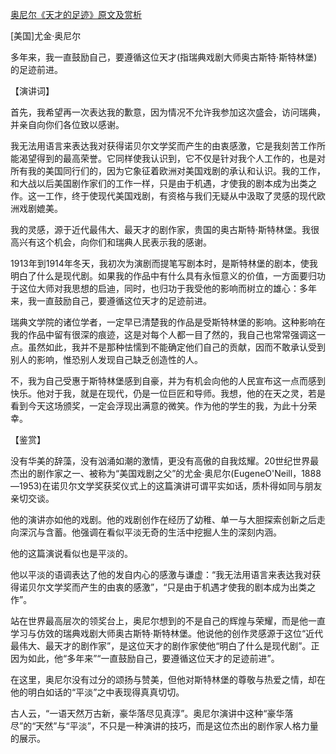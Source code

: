 [奥尼尔《天才的足迹》原文及赏析](https://www.vrrw.net/wx/14716.html)

[美国]尤金·奥尼尔

多年来，我一直鼓励自己，要遵循这位天才(指瑞典戏剧大师奥古斯特·斯特林堡)的足迹前进。

【演讲词】

首先，我希望再一次表达我的歉意，因为情况不允许我参加这次盛会，访问瑞典，并亲自向你们各位致以感谢。

我无法用语言来表达我对获得诺贝尔文学奖而产生的由衷感激，它是我刻苦工作所能渴望得到的最高荣誉。它同样使我认识到，它不仅是针对我个人工作的，也是对所有我的美国同行们的，因为它象征着欧洲对美国戏剧的承认和认识。我的工作，和大战以后美国剧作家们的工作一样，只是由于机遇，才使我的剧本成为出类之作。这一工作，终于使现代美国戏剧，有资格与我们无疑从中汲取了灵感的现代欧洲戏剧媲美。

我的灵感，源于近代最伟大、最天才的剧作家，贵国的奥古斯特·斯特林堡。我很高兴有这个机会，向你们和瑞典人民表示我的感谢。

1913年到1914年冬天，我初次为演剧而提笔写剧本时，是斯特林堡的剧本，使我明白了什么是现代剧。如果我的作品中有什么具有永恒意义的价值，一方面要归功于这位大师对我思想的启迪，同时，也归功于我受他的影响而树立的雄心：多年来，我一直鼓励自己，要遵循这位天才的足迹前进。

瑞典文学院的诸位学者，一定早已清楚我的作品是受斯特林堡的影响。这种影响在我的作品中留有很深的痕迹，这是对每个人都一目了然的，我自己也常常强调这一点。虽然如此，我并不是那种怯懦到不能确定他们自己的贡献，因而不敢承认受到别人的影响，惟恐别人发现自己缺乏创造性的人。

不，我为自己受惠于斯特林堡感到自豪，并为有机会向他的人民宣布这一点而感到快乐。他对于我，就是在现代，仍是一位巨匠和导师。我想，他的在天之灵，若是看到今天这场颁奖，一定会浮现出满意的微笑。作为他的学生的我，为此十分荣幸。



【鉴赏】

没有华美的辞藻，没有汹涌如潮的激情，更没有高傲的自我炫耀。20世纪世界最杰出的剧作家之一、被称为“美国戏剧之父”的尤金·奥尼尔(EugeneO'Neill，1888—1953)在诺贝尔文学奖获奖仪式上的这篇演讲可谓平实如话，质朴得如同与朋友亲切交谈。

他的演讲亦如他的戏剧。他的戏剧创作在经历了幼稚、单一与大胆探索创新之后走向深沉与含蓄。他强调在看似平淡无奇的生活中挖掘人生的深刻内涵。

他的这篇演说看似也是平淡的。

他以平淡的语调表达了他的发自内心的感激与谦虚：“我无法用语言来表达我对获得诺贝尔文学奖而产生的由衷的感激”，“只是由于机遇才使我的剧本成为出类之作”。

站在世界最高层次的领奖台上，奥尼尔想到的不是自己的辉煌与荣耀，而是他一直学习与仿效的瑞典戏剧大师奥古斯特·斯特林堡。他说他的创作灵感源于这位“近代最伟大、最天才的剧作家”，是这位天才的剧作家使他“明白了什么是现代剧”。正因为如此，他“多年来”“一直鼓励自己，要遵循这位天才的足迹前进”。

在这里，奥尼尔没有过分的颂扬与赞美，但他对斯特林堡的尊敬与热爱之情，却在他的明白如话的“平淡”之中表现得真真切切。

古人云，“一语天然万古新，豪华落尽见真淳”。奥尼尔演讲中这种“豪华落尽”的“天然”与“平淡”，不只是一种演讲的技巧，而是这位杰出的剧作家人格力量的展示。

